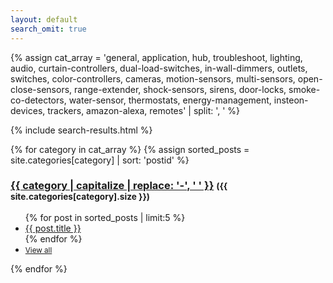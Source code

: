 ```yaml
---
layout: default
search_omit: true
---
```


{% assign cat_array = 'general, application, hub, troubleshoot, lighting, audio, curtain-controllers, dual-load-switches, in-wall-dimmers, outlets, switches, color-controllers, cameras, motion-sensors, multi-sensors, open-close-sensors, range-extender, shock-sensors, sirens, door-locks, smoke-co-detectors, water-sensor, thermostats, energy-management, insteon-devices, trackers, amazon-alexa, remotes' | split: ', '  %}

{% include search-results.html %}

<div id="content-container">
  <div class="row">
  {% for category in cat_array %}
    {% assign sorted_posts = site.categories[category] | sort: 'postid' %}
    <div class="col-md-6">
      <h3 id="{{category | uri_escape | downcase }}"><a href="{{ site.baseurl}}/{{ category }}/">{{ category | capitalize | replace: '-', ' ' }}</a> <small>({{ site.categories[category].size }})</small></h3>
      <ul class="page-title-list">
        {% for post in sorted_posts | limit:5 %}
          <li><a href="{{ site.baseurl }}{{ post.url }}">{{ post.title }}</a></li>
        {% endfor %}
        <li class="view-all"><a href="{{ site.baseurl}}/{{ category }}/"><small>View all</small></a></li>
      </ul>
    </div>
  {% endfor %}
  </div>
</div>